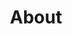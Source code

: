 ---
title: About
layout: about
permalink: /people.html
# include CollectionBuilder info at bottom
credits: true
# Edit the markdown on in this file to describe your collection
# Look in _includes/feature for options to easily add features to the page
---